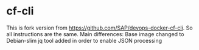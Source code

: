 # cf-cli
This is fork version from https://github.com/SAP/devops-docker-cf-cli. So all instructions are the same. 
Main differences: 
Base image changed to Debian-slim
jq tool added in order to enable JSON processing
